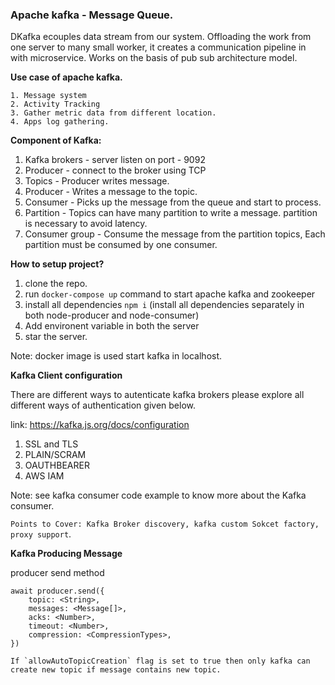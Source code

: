### Apache kafka - Message Queue.

DKafka ecouples data stream from our system.
Offloading the work from one server to many small worker, it creates a communication pipeline in with microservice.
Works on the basis of pub sub architecture model.

**Use case of apache kafka.**

    1. Message system
    2. Activity Tracking
    3. Gather metric data from different location.
    4. Apps log gathering.

**Component of Kafka:**

1. Kafka brokers - server listen on port - 9092
2. Producer - connect to the broker using TCP
3. Topics - Producer writes message.
4. Producer - Writes a message to the topic.
5. Consumer - Picks up the message from the queue and start to process.
6. Partition - Topics can have many partition to write a message. partition is necessary to avoid latency.
7. Consumer group - Consume the message from the partition topics, Each partition must be consumed by one consumer.

**How to setup project?**

1. clone the repo.
2. run `docker-compose up` command to start apache kafka and zookeeper
3. install all dependencies `npm i` (install all dependencies separately in both node-producer and node-consumer)
4. Add environent variable in both the server
5. star the server.

Note: docker image is used start kafka in localhost.

**Kafka Client configuration**

There are different ways to autenticate kafka brokers please explore all different ways of authentication given below.

link: https://kafka.js.org/docs/configuration

1. SSL and TLS
2. PLAIN/SCRAM
3. OAUTHBEARER
4. AWS IAM

Note: see kafka consumer code example to know more about the Kafka consumer.

`Points to Cover: Kafka Broker discovery, kafka custom Sokcet factory, proxy support`.

**Kafka Producing Message**

producer send method

```
await producer.send({
    topic: <String>,
    messages: <Message[]>,
    acks: <Number>,
    timeout: <Number>,
    compression: <CompressionTypes>,
})

If `allowAutoTopicCreation` flag is set to true then only kafka can create new topic if message contains new topic.




```
